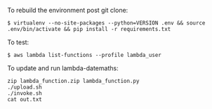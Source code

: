 To rebuild the environment post git clone:
```
$ virtualenv --no-site-packages --python=VERSION .env && source .env/bin/activate && pip install -r requirements.txt
```

To test:
```
$ aws lambda list-functions --profile lambda_user
```

To update and run lambda-datemaths:
```
zip lambda_function.zip lambda_function.py
./upload.sh
./invoke.sh
cat out.txt
```
